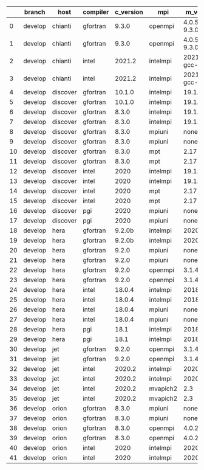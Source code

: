 |    | branch   | host     | compiler   | c_version   | mpi      | m_version          | o_g   | os    | build   | u_pass   | u_fail   | s_pass   | s_fail   | e_pass   | e_fail   |   nuopc_pass |   nuopc_fail | hash                                                                                                                                 | modified            |
|----|----------|----------|------------|-------------|----------|--------------------|-------|-------|---------|----------|----------|----------|----------|----------|----------|--------------|--------------|--------------------------------------------------------------------------------------------------------------------------------------|---------------------|
|  0 | develop  | chianti  | gfortran   | 9.3.0       | openmpi  | 4.0.5-gcc-9.3.0    | O     | Linux | Fail    | fail     | fail     | fail     | fail     | fail     | fail     |            0 |           50 | [artifacts](https://github.com/esmf-org/esmf-test-artifacts/tree/chianti/develop/chianti/gfortran/9.3.0/O/openmpi/4.0.5-gcc-9.3.0)   | 02/15/2022_17:39:07 |
|  1 | develop  | chianti  | gfortran   | 9.3.0       | openmpi  | 4.0.5-gcc-9.3.0    | g     | Linux | Fail    | fail     | fail     | fail     | fail     | fail     | fail     |            0 |           50 | [artifacts](https://github.com/esmf-org/esmf-test-artifacts/tree/chianti/develop/chianti/gfortran/9.3.0/g/openmpi/4.0.5-gcc-9.3.0)   | 02/15/2022_17:39:07 |
|  2 | develop  | chianti  | intel      | 2021.2      | intelmpi | 2021.2.0-gcc-9.3.0 | O     | Linux | Fail    | fail     | fail     | fail     | fail     | fail     | fail     |            0 |           50 | [artifacts](https://github.com/esmf-org/esmf-test-artifacts/tree/chianti/develop/chianti/intel/2021.2/O/intelmpi/2021.2.0-gcc-9.3.0) | 02/15/2022_17:39:07 |
|  3 | develop  | chianti  | intel      | 2021.2      | intelmpi | 2021.2.0-gcc-9.3.0 | g     | Linux | Fail    | fail     | fail     | fail     | fail     | fail     | fail     |            0 |           50 | [artifacts](https://github.com/esmf-org/esmf-test-artifacts/tree/chianti/develop/chianti/intel/2021.2/g/intelmpi/2021.2.0-gcc-9.3.0) | 02/15/2022_17:39:07 |
|  4 | develop  | discover | gfortran   | 10.1.0      | intelmpi | 19.1.3.304         | O     | Linux | Pass    | 9056     | 15       | 49       | 0        | 80       | 0        |           50 |            0 | [artifacts](https://github.com/esmf-org/esmf-test-artifacts/tree/discover/develop/discover/gfortran/10.1.0/O/intelmpi/19.1.3.304)    | 02/15/2022_17:41:20 |
|  5 | develop  | discover | gfortran   | 10.1.0      | intelmpi | 19.1.3.304         | g     | Linux | Pass    | 13680    | 15       | 49       | 0        | 80       | 0        |           50 |            0 | [artifacts](https://github.com/esmf-org/esmf-test-artifacts/tree/discover/develop/discover/gfortran/10.1.0/g/intelmpi/19.1.3.304)    | 02/15/2022_17:41:20 |
|  6 | develop  | discover | gfortran   | 8.3.0       | intelmpi | 19.1.3.304         | O     | Linux | Pass    | 9056     | 15       | 49       | 0        | 80       | 0        |           50 |            0 | [artifacts](https://github.com/esmf-org/esmf-test-artifacts/tree/discover/develop/discover/gfortran/8.3.0/O/intelmpi/19.1.3.304)     | 02/15/2022_17:41:20 |
|  7 | develop  | discover | gfortran   | 8.3.0       | intelmpi | 19.1.3.304         | g     | Linux | Pass    | 13680    | 15       | 49       | 0        | 80       | 0        |           50 |            0 | [artifacts](https://github.com/esmf-org/esmf-test-artifacts/tree/discover/develop/discover/gfortran/8.3.0/g/intelmpi/19.1.3.304)     | 02/15/2022_17:41:20 |
|  8 | develop  | discover | gfortran   | 8.3.0       | mpiuni   | none               | O     | Linux | Fail    | 7550     | 0        | 8        | 0        | 43       | 0        |            0 |           50 | [artifacts](https://github.com/esmf-org/esmf-test-artifacts/tree/discover/develop/discover/gfortran/8.3.0/O/mpiuni/none)             | 02/15/2022_17:41:20 |
|  9 | develop  | discover | gfortran   | 8.3.0       | mpiuni   | none               | g     | Linux | Fail    | 12174    | 0        | 8        | 0        | 43       | 0        |            0 |           50 | [artifacts](https://github.com/esmf-org/esmf-test-artifacts/tree/discover/develop/discover/gfortran/8.3.0/g/mpiuni/none)             | 02/15/2022_17:41:20 |
| 10 | develop  | discover | gfortran   | 8.3.0       | mpt      | 2.17               | O     | Linux | Pass    | 9071     | 0        | 49       | 0        | 80       | 0        |           46 |            4 | [artifacts](https://github.com/esmf-org/esmf-test-artifacts/tree/discover/develop/discover/gfortran/8.3.0/O/mpt/2.17)                | 02/15/2022_17:41:20 |
| 11 | develop  | discover | gfortran   | 8.3.0       | mpt      | 2.17               | g     | Linux | Pass    | 13695    | 0        | 49       | 0        | 80       | 0        |           46 |            4 | [artifacts](https://github.com/esmf-org/esmf-test-artifacts/tree/discover/develop/discover/gfortran/8.3.0/g/mpt/2.17)                | 02/15/2022_17:41:20 |
| 12 | develop  | discover | intel      | 2020        | intelmpi | 19.1.3.304         | O     | Linux | Pass    | 9071     | 0        | 49       | 0        | 80       | 0        |           50 |            0 | [artifacts](https://github.com/esmf-org/esmf-test-artifacts/tree/discover/develop/discover/intel/2020/O/intelmpi/19.1.3.304)         | 02/15/2022_17:41:20 |
| 13 | develop  | discover | intel      | 2020        | intelmpi | 19.1.3.304         | g     | Linux | Pass    | 13695    | 0        | 49       | 0        | 80       | 0        |           50 |            0 | [artifacts](https://github.com/esmf-org/esmf-test-artifacts/tree/discover/develop/discover/intel/2020/g/intelmpi/19.1.3.304)         | 02/15/2022_17:41:20 |
| 14 | develop  | discover | intel      | 2020        | mpt      | 2.17               | O     | Linux | Pass    | 9071     | 0        | 49       | 0        | 80       | 0        |           50 |            0 | [artifacts](https://github.com/esmf-org/esmf-test-artifacts/tree/discover/develop/discover/intel/2020/O/mpt/2.17)                    | 02/15/2022_17:41:20 |
| 15 | develop  | discover | intel      | 2020        | mpt      | 2.17               | g     | Linux | Pass    | 13695    | 0        | 49       | 0        | 80       | 0        |           50 |            0 | [artifacts](https://github.com/esmf-org/esmf-test-artifacts/tree/discover/develop/discover/intel/2020/g/mpt/2.17)                    | 02/15/2022_17:41:20 |
| 16 | develop  | discover | pgi        | 2020        | mpiuni   | none               | O     | Linux | Fail    | 6928     | 622      | 6        | 2        | 40       | 3        |            0 |           50 | [artifacts](https://github.com/esmf-org/esmf-test-artifacts/tree/discover/develop/discover/pgi/2020/O/mpiuni/none)                   | 02/15/2022_17:41:20 |
| 17 | develop  | discover | pgi        | 2020        | mpiuni   | none               | g     | Linux | Fail    | 9788     | 494      | 4        | 4        | 40       | 3        |            0 |           50 | [artifacts](https://github.com/esmf-org/esmf-test-artifacts/tree/discover/develop/discover/pgi/2020/g/mpiuni/none)                   | 02/15/2022_17:41:20 |
| 18 | develop  | hera     | gfortran   | 9.2.0b      | intelmpi | 2020               | O     | Linux | Pass    | 9055     | 16       | 49       | 0        | 80       | 0        |           50 |            0 | [artifacts](https://github.com/esmf-org/esmf-test-artifacts/tree/hera/develop/hera/gfortran/9.2.0b/O/intelmpi/2020)                  | 02/15/2022_17:46:16 |
| 19 | develop  | hera     | gfortran   | 9.2.0b      | intelmpi | 2020               | g     | Linux | Pass    | 13680    | 15       | 49       | 0        | 80       | 0        |           50 |            0 | [artifacts](https://github.com/esmf-org/esmf-test-artifacts/tree/hera/develop/hera/gfortran/9.2.0b/g/intelmpi/2020)                  | 02/15/2022_17:46:16 |
| 20 | develop  | hera     | gfortran   | 9.2.0       | mpiuni   | none               | O     | Linux | Fail    | 7550     | 0        | 8        | 0        | 43       | 0        |            0 |           50 | [artifacts](https://github.com/esmf-org/esmf-test-artifacts/tree/hera/develop/hera/gfortran/9.2.0/O/mpiuni/none)                     | 02/15/2022_17:46:16 |
| 21 | develop  | hera     | gfortran   | 9.2.0       | mpiuni   | none               | g     | Linux | Fail    | 12174    | 0        | 8        | 0        | 43       | 0        |            0 |           50 | [artifacts](https://github.com/esmf-org/esmf-test-artifacts/tree/hera/develop/hera/gfortran/9.2.0/g/mpiuni/none)                     | 02/15/2022_17:46:16 |
| 22 | develop  | hera     | gfortran   | 9.2.0       | openmpi  | 3.1.4              | O     | Linux | Pass    | 9070     | 1        | 49       | 0        | 80       | 0        |           50 |            0 | [artifacts](https://github.com/esmf-org/esmf-test-artifacts/tree/hera/develop/hera/gfortran/9.2.0/O/openmpi/3.1.4)                   | 02/15/2022_17:46:16 |
| 23 | develop  | hera     | gfortran   | 9.2.0       | openmpi  | 3.1.4              | g     | Linux | Pass    | 13695    | 0        | 49       | 0        | 80       | 0        |           50 |            0 | [artifacts](https://github.com/esmf-org/esmf-test-artifacts/tree/hera/develop/hera/gfortran/9.2.0/g/openmpi/3.1.4)                   | 02/15/2022_17:46:16 |
| 24 | develop  | hera     | intel      | 18.0.4      | intelmpi | 2018.4.274         | O     | Linux | Pass    | 9071     | 0        | 49       | 0        | 80       | 0        |           50 |            0 | [artifacts](https://github.com/esmf-org/esmf-test-artifacts/tree/hera/develop/hera/intel/18.0.4/O/intelmpi/2018.4.274)               | 02/15/2022_17:46:16 |
| 25 | develop  | hera     | intel      | 18.0.4      | intelmpi | 2018.4.274         | g     | Linux | Pass    | 13695    | 0        | 49       | 0        | 80       | 0        |           50 |            0 | [artifacts](https://github.com/esmf-org/esmf-test-artifacts/tree/hera/develop/hera/intel/18.0.4/g/intelmpi/2018.4.274)               | 02/15/2022_17:46:16 |
| 26 | develop  | hera     | intel      | 18.0.4      | mpiuni   | none               | O     | Linux | Fail    | 7550     | 0        | 8        | 0        | 43       | 0        |            0 |           50 | [artifacts](https://github.com/esmf-org/esmf-test-artifacts/tree/hera/develop/hera/intel/18.0.4/O/mpiuni/none)                       | 02/15/2022_17:46:16 |
| 27 | develop  | hera     | intel      | 18.0.4      | mpiuni   | none               | g     | Linux | Fail    | 12174    | 0        | 8        | 0        | 43       | 0        |            0 |           50 | [artifacts](https://github.com/esmf-org/esmf-test-artifacts/tree/hera/develop/hera/intel/18.0.4/g/mpiuni/none)                       | 02/15/2022_17:46:16 |
| 28 | develop  | hera     | pgi        | 18.1        | intelmpi | 2018.0.4           | O     | Linux | Fail    | fail     | fail     | fail     | fail     | fail     | fail     |            0 |           50 | [artifacts](https://github.com/esmf-org/esmf-test-artifacts/tree/hera/develop/hera/pgi/18.1/O/intelmpi/2018.0.4)                     | 02/15/2022_17:46:16 |
| 29 | develop  | hera     | pgi        | 18.1        | intelmpi | 2018.0.4           | g     | Linux | Fail    | fail     | fail     | fail     | fail     | fail     | fail     |            0 |           50 | [artifacts](https://github.com/esmf-org/esmf-test-artifacts/tree/hera/develop/hera/pgi/18.1/g/intelmpi/2018.0.4)                     | 02/15/2022_17:46:16 |
| 30 | develop  | jet      | gfortran   | 9.2.0       | openmpi  | 3.1.4              | O     | Linux | Pass    | 9071     | 0        | 49       | 0        | 80       | 0        |           50 |            0 | [artifacts](https://github.com/esmf-org/esmf-test-artifacts/tree/jet/develop/jet/gfortran/9.2.0/O/openmpi/3.1.4)                     | 02/15/2022_17:47:49 |
| 31 | develop  | jet      | gfortran   | 9.2.0       | openmpi  | 3.1.4              | g     | Linux | Pass    | 13695    | 0        | 49       | 0        | 80       | 0        |           50 |            0 | [artifacts](https://github.com/esmf-org/esmf-test-artifacts/tree/jet/develop/jet/gfortran/9.2.0/g/openmpi/3.1.4)                     | 02/15/2022_17:47:49 |
| 32 | develop  | jet      | intel      | 2020.2      | intelmpi | 2020.2             | O     | Linux | Pass    | 11939    | -136     | 49       | 0        | 80       | 0        |           50 |            0 | [artifacts](https://github.com/esmf-org/esmf-test-artifacts/tree/jet/develop/jet/intel/2020.2/O/intelmpi/2020.2)                     | 02/15/2022_17:47:49 |
| 33 | develop  | jet      | intel      | 2020.2      | intelmpi | 2020.2             | g     | Linux | Pass    | 13695    | 0        | 49       | 0        | 80       | 0        |           50 |            0 | [artifacts](https://github.com/esmf-org/esmf-test-artifacts/tree/jet/develop/jet/intel/2020.2/g/intelmpi/2020.2)                     | 02/15/2022_17:47:49 |
| 34 | develop  | jet      | intel      | 2020.2      | mvapich2 | 2.3                | O     | Linux | Pass    | 11939    | -136     | 49       | 0        | 80       | 0        |           44 |            6 | [artifacts](https://github.com/esmf-org/esmf-test-artifacts/tree/jet/develop/jet/intel/2020.2/O/mvapich2/2.3)                        | 02/15/2022_17:47:49 |
| 35 | develop  | jet      | intel      | 2020.2      | mvapich2 | 2.3                | g     | Linux | Pass    | 13695    | 0        | 49       | 0        | 80       | 0        |           44 |            6 | [artifacts](https://github.com/esmf-org/esmf-test-artifacts/tree/jet/develop/jet/intel/2020.2/g/mvapich2/2.3)                        | 02/15/2022_17:47:49 |
| 36 | develop  | orion    | gfortran   | 8.3.0       | mpiuni   | none               | O     | Linux | Fail    | 7550     | 0        | 8        | 0        | 43       | 0        |            0 |           50 | [artifacts](https://github.com/esmf-org/esmf-test-artifacts/tree/orion/develop/orion/gfortran/8.3.0/O/mpiuni/none)                   | 02/15/2022_17:48:56 |
| 37 | develop  | orion    | gfortran   | 8.3.0       | mpiuni   | none               | g     | Linux | Fail    | 12174    | 0        | 8        | 0        | 43       | 0        |            0 |           50 | [artifacts](https://github.com/esmf-org/esmf-test-artifacts/tree/orion/develop/orion/gfortran/8.3.0/g/mpiuni/none)                   | 02/15/2022_17:48:56 |
| 38 | develop  | orion    | gfortran   | 8.3.0       | openmpi  | 4.0.2              | O     | Linux | Pass    | 9071     | 0        | 49       | 0        | 80       | 0        |           50 |            0 | [artifacts](https://github.com/esmf-org/esmf-test-artifacts/tree/orion/develop/orion/gfortran/8.3.0/O/openmpi/4.0.2)                 | 02/15/2022_17:48:56 |
| 39 | develop  | orion    | gfortran   | 8.3.0       | openmpi  | 4.0.2              | g     | Linux | Pass    | 13695    | 0        | 49       | 0        | 80       | 0        |           50 |            0 | [artifacts](https://github.com/esmf-org/esmf-test-artifacts/tree/orion/develop/orion/gfortran/8.3.0/g/openmpi/4.0.2)                 | 02/15/2022_17:48:56 |
| 40 | develop  | orion    | intel      | 2020        | intelmpi | 2020.2             | O     | Linux | Pass    | 9069     | 2        | 49       | 0        | 80       | 0        |           50 |            0 | [artifacts](https://github.com/esmf-org/esmf-test-artifacts/tree/orion/develop/orion/intel/2020/O/intelmpi/2020.2)                   | 02/15/2022_17:48:56 |
| 41 | develop  | orion    | intel      | 2020        | intelmpi | 2020.2             | g     | Linux | Pass    | fail     | fail     | fail     | fail     | fail     | fail     |            0 |            0 | [artifacts](https://github.com/esmf-org/esmf-test-artifacts/tree/orion/develop/orion/intel/2020/g/intelmpi/2020.2)                   | 02/15/2022_17:48:56 |